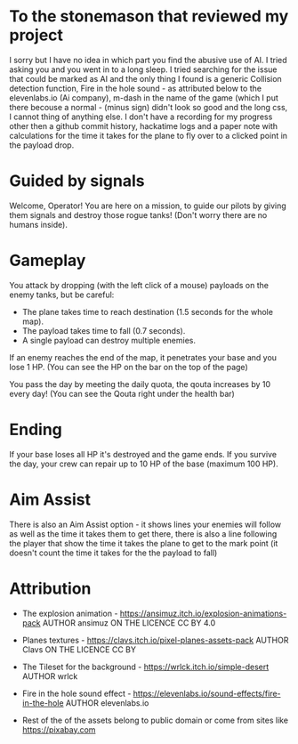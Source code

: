 # To the stonemason that reviewed my project
I sorry but I have no idea in which part you find the abusive use of AI. I tried asking you and you went in to a long sleep. I tried searching for the issue that could be marked as AI and the only thing I found is a generic Collision detection function, Fire in the hole sound - as attributed below to the elevenlabs.io (Ai company), m-dash in the name of the game (which I put there becouse a normal - (minus sign) didn't look so good and the long css, I cannot thing of anything else. I don't have a recording for my progress other then a github commit history, hackatime logs and a paper note with calculations for the 
time it takes for the plane to fly over to a clicked point in the payload drop.

# Guided by signals
Welcome, Operator! You are here on a mission, to guide our pilots by giving them signals and destroy those rogue tanks! (Don't worry there are no humans inside).

# Gameplay
You attack by dropping (with the left click of a mouse) payloads on the enemy tanks, but be careful:
- The plane takes time to reach destination (1.5 seconds for the whole map).
- The payload takes time to fall (0.7 seconds).
- A single payload can destroy multiple enemies.

If an enemy reaches the end of the map, it penetrates your base and you lose 1 HP.
(You can see the HP on the bar on the top of the page)

You pass the day by meeting the daily quota, the qouta increases by 10 every day!
(You can see the Qouta right under the health bar)

# Ending
If your base loses all HP it's destroyed and the game ends.
If you survive the day, your crew can repair up to 10 HP of the base (maximum 100 HP).

# Aim Assist
There is also an Aim Assist option - it shows lines your enemies will follow as well as the time it takes them to get there, there is also a line following the player that show the time it takes the plane to get to the mark point (it doesn't count the time it takes for the the payload to fall)

# Attribution
- The explosion animation - https://ansimuz.itch.io/explosion-animations-pack AUTHOR ansimuz ON THE LICENCE CC BY 4.0
- Planes textures - https://clavs.itch.io/pixel-planes-assets-pack AUTHOR Clavs ON THE LICENCE CC BY
- The Tileset for the background - https://wrlck.itch.io/simple-desert AUTHOR wrlck
- Fire in the hole sound effect - https://elevenlabs.io/sound-effects/fire-in-the-hole AUTHOR elevenlabs.io

- Rest of the of the assets belong to public domain or come from sites like https://pixabay.com




